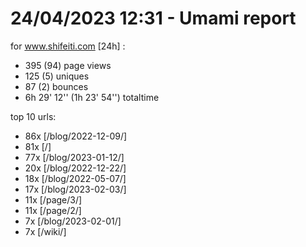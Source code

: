 # 24/04/2023 12:31 - Umami report
for www.shifeiti.com [24h] :

 - 395 (94) page views
 - 125 (5) uniques
 - 87 (2) bounces
 - 6h 29' 12'' (1h 23' 54'') totaltime


top 10 urls:
 - 86x [/blog/2022-12-09/]
 - 81x [/]
 - 77x [/blog/2023-01-12/]
 - 20x [/blog/2022-12-22/]
 - 18x [/blog/2022-05-07/]
 - 17x [/blog/2023-02-03/]
 - 11x [/page/3/]
 - 11x [/page/2/]
 - 7x [/blog/2023-02-01/]
 - 7x [/wiki/]


